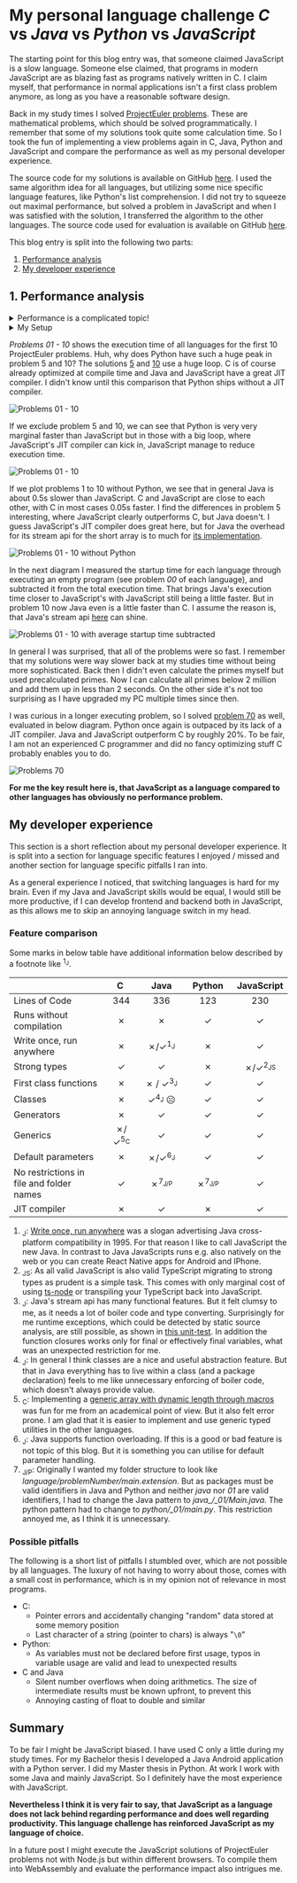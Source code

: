 # My personal language challenge _C_ vs _Java_ vs _Python_ vs _JavaScript_

The starting point for this blog entry was, that someone claimed JavaScript is a slow language. Someone else claimed, that programs in modern JavaScript are as blazing fast as programs natively written in C. I claim myself, that performance in normal applications isn't a first class problem anymore, as long as you have a reasonable software design.

Back in my study times I solved [ProjectEuler problems](https://projecteuler.net/about). These are mathematical problems, which should be solved programmatically. I remember that some of my solutions took quite some calculation time. So I took the fun of implementing a view problems again in C, Java, Python and JavaScript and compare the performance as well as my personal developer experience.

The source code for my solutions is available on GitHub [here](https://github.com/shaman-apprentice/project-euler). I used the same algorithm idea for all languages, but utilizing some nice specific language features, like Python's list comprehension. I did not try to squeeze out maximal performance, but solved a problem in JavaScript and when I was satisfied with the solution, I transferred the algorithm to the other languages. The source code used for evaluation is available on GitHub [here](https://github.com/shaman-apprentice/old-donkey/tree/main/whyJSBlog/euler-evaluation).

This blog entry is split into the following two parts:
1. [Performance analysis](#Performance-analysis)
2. [My developer experience](#My-developer-experience)

## 1. Performance analysis
<details>
  <summary>Performance is a complicated topic!</summary>
  The following are just some basic thoughts about performance:

  First of all you have to define your performance goals. For Example if you have a function as a service, the startup time of a Java VM might be to slow for you (and a full Java VM in general is probably also more expensive in its resource usage than an interpreted language). But if you have a server running 24/7, startup time is of no concern for you.

  Another question is, if you are interested in the first execution time or on the average of one million executions. An algorithm A can be faster than algorithm B if they both run once, but algorithm B can be faster in average over multiple executions, if it can be better optimized by a JIT compiler.

  This leads me to the next thought about compilers. Thinking about optimizing source code I always remember my mathematical numeric professor. He spent quite some time in optimizing his source source code. But when he compiled and measured the difference, he had to admit, that the program has became slower. The moral is, that human optimizations to the source code can reduce optimizations possible by the compiler.

  Also based on the version of the compiler, the runtime and underlying hardware the performance of the same program / algorithm can differ.

  In addition the input data can have huge impact on the performance. I remember reading a paper about an efficient algorithm for solving the knapsack problem during my study times. The given algorithm outperformed all other given algorithms by far with the given test data. But when I ingested random generated data, it was in general way slower than the other algorithms.

  Last but not least performance is probably not the ultimate goal. How much would some performance optimization improve the user experience? Can the revenue be increased or costs be decreased through some performance optimization? How much time does it take to optimize the performance (remember that development time is expensive). Does the optimization make future feature development or maintenance more difficult?
</details>

<details>
  <summary>My Setup</summary>

  My PC: Windows 10 OS build 19042.685, AMD Ryzen 5 1600X 3.6GHz, 16GB Ram

  Used language versions:
  - **C**: gcc (MinGW.org GCC Build-2) 9.2.0
  - **Java**: Java(TM) SE Runtime Environment (build 15.0.1+9-18), HotSpot(TM) 64-Bit Server VM (build 15.0.1+9-18, mixed mode, sharing)
  - **Python**: 3.9.0
  - **Node.js**: v14.15.0
</details>

_Problems 01 - 10_ shows the execution time of all languages for the first 10 ProjectEuler problems. Huh, why does Python have such a huge peak in problem 5 and 10? The solutions [5](https://github.com/shaman-apprentice/project-euler/blob/master/python/_05/main.py#L8) and [10](https://github.com/shaman-apprentice/project-euler/blob/master/python/_10/main.py#L3) use a huge loop. C is of course already optimized at compile time and Java and JavaScript have a great JIT compiler. I didn't know until this comparison that Python ships without a JIT compiler.

![Problems 01 - 10](./euler-evaluation/screenshots/problems01-10.png)

If we exclude problem 5 and 10, we can see that Python is very very marginal faster than JavaScript but in those with a big loop, where JavaScript's JIT compiler can kick in, JavaScript manage to reduce execution time. 

![Problems 01 - 10](./euler-evaluation/screenshots/withoutProblem01And10.png)

If we plot problems 1 to 10 without Python, we see that in general Java is about 0.5s slower than JavaScript. C and JavaScript are close to each other, with C in most cases 0.05s faster. I find the differences in problem 5 interesting, where JavaScript clearly outperforms C, but Java doesn't. I guess JavaScript's JIT compiler does great here, but for Java the overhead for its stream api for the short array is to much for [its implementation](https://github.com/shaman-apprentice/project-euler/blob/master/java_/_05/Main.java#L12).

![Problems 01 - 10 without Python](./euler-evaluation/screenshots/problems01-10WithoutPython.png)

In the next diagram I measured the startup time for each language through executing an empty program (see problem _00_ of each language), and subtracted it from the total execution time. That brings Java's execution time closer to JavaScript's with JavaScript still being a little faster. But in problem 10 now Java even is a little faster than C. I assume the reason is, that Java's stream api [here](https://github.com/shaman-apprentice/project-euler/blob/master/java_/_10/Main.java#L7) can shine. 

![Problems 01 - 10 with average startup time subtracted](./euler-evaluation/screenshots/problems01-10WithAverageStartupTimeSubtracted.png)

In general I was surprised, that all of the problems were so fast. I remember that my solutions were way slower back at my studies time without being more sophisticated. Back then I didn't even calculate the primes myself but used precalculated primes. Now I can calculate all primes below 2 million and add them up in less than 2 seconds. On the other side it's not too surprising as I have upgraded my PC multiple times since then. 

I was curious in a longer executing problem, so I solved [problem 70](https://projecteuler.net/problem=70) as well, evaluated in below diagram. Python once again is outpaced by its lack of a JIT compiler. Java and JavaScript outperform C by roughly 20%. To be fair, I am not an experienced C programmer and did no fancy optimizing stuff C probably enables you to do. 

![Problems 70](./euler-evaluation/screenshots/problem70.png)

**For me the key result here is, that JavaScript as a language compared to other languages has obviously no performance problem.**

## My developer experience
This section is a short reflection about my personal developer experience. It is split into a section for language specific features I enjoyed / missed and another section for language specific pitfalls I ran into.

As a general experience I noticed, that switching languages is hard for my brain. Even if my Java and JavaScript skills would be equal, I would still be more productive, if I can develop frontend and backend both in JavaScript, as this allows me to skip an annoying language switch in my head.

### Feature comparison

Some marks in below table have additional information below described by a footnote like  <sup>1<sub>J</sub></sup>.

|     	| &nbsp;&nbsp;&nbsp;&nbsp;C&nbsp;&nbsp;&nbsp;&nbsp;&nbsp;| &nbsp;&nbsp;&nbsp;Java&nbsp;&nbsp;&nbsp; | &nbsp;&nbsp;Python&nbsp;&nbsp;     	| JavaScript 	|
|:---------------------------------------- 	|:---:	|:----------:	|:----------:	|:----------:	|
|         Lines of Code                    	|  344 	|      336   |      123   	|     230    	|
|         Runs without compilation         	|  ✗    |      ✗     	|      ✓     |      ✓     	|
| Write once, run anywhere                 	|  ✗  	|      ✗/✓<sup>1<sub>J</sub></sup>   	|      ✗     	|      ✓     	|
|               Strong types               	|  ✓  	|      ✓     	|      ✗     	|      ✗/✓<sup>2<sub>JS</sub></sup> 	|
| First class functions                    	| ✗   	| ✗ / ✓<sup>3<sub>J</sub></sup> 	| ✓     	| ✓          	|
| Classes                                  	| ✗   	| ✓<sup>4<sub>J</sub></sup> ☹        	| ✓          	| ✓          	|
| Generators                               	| ✗   	| ✓          	| ✓          	| ✓          	|
| Generics                                 	| ✗/✓<sup>5<sub>C</sub></sup> 	| ✓          	| ✓          	| ✓          	|
| Default parameters                       	| ✗   	| ✗/✓<sup>6<sub>J</sub></sup>        	| ✓          	| ✓          	|
| No restrictions in file and folder names 	| ✓   	| ✗<sup>7<sub>J/P</sub></sup>   	| ✗<sup>7<sub>J/P</sub></sup>   	| ✓          	|
| JIT compiler                            	|  ✗  	|      ✓     	|      ✗     	|      ✓     	|

1. <sub>J</sub>: [Write once, run anywhere](https://en.wikipedia.org/wiki/Write_once,_run_anywhere) was a slogan advertising Java cross-platform compatibility in 1995. For that reason I like to call JavaScript the new Java. In contrast to Java JavaScripts runs e.g. also natively on the web or you can create React Native apps for Android and IPhone.
2. <sub>JS</sub>: As all valid JavaScript is also valid TypeScript migrating to strong types as prudent is a simple task. This comes with only marginal cost of using [ts-node](https://github.com/TypeStrong/ts-node) or transpiling your TypeScript back into JavaScript.
3. <sub>J</sub>: Java's stream api has many functional features. But it felt clumsy to me, as it needs a lot of boiler code and type converting. Surprisingly for me runtime exceptions, which could be detected by static source analysis, are still possible, as shown in [this unit-test](https://github.com/shaman-apprentice/old-donkey/tree/main/JavaStreamTypeRuntimeError). In addition the function closures works only for final or effectively final variables, what was an unexpected restriction for me.
4. <sub>J</sub>: In general I think classes are a nice and useful abstraction feature. But that in Java everything has to live within a class (and a package declaration) feels to me like unnecessary enforcing of boiler code, which doesn't always provide value. 
5. <sub>C</sub>: Implementing a [generic array with dynamic length through macros](https://github.com/shaman-apprentice/project-euler/blob/master/c/utilities/dArray.c) was fun for me from an academical point of view. But it also felt error prone. I am glad that it is easier to implement and use generic typed utilities in the other languages. 
6. <sub>J</sub>: Java supports function overloading. If this is a good or bad feature is not topic of this blog. But it is something you can utilise for default parameter handling.
7. <sub>J/P</sub>: Originally I wanted my folder structure to look like _language/problemNumber/main.extension_. But as packages must be valid identifiers in Java and Python and neither _java_ nor _01_ are valid identifiers, I had to change the Java pattern to _java\_/\_01/Main.java_. The python pattern had to change to _python/\_01/main.py_. This restriction annoyed me, as I think it is unnecessary.


### Possible pitfalls

The following is a short list of pitfalls I stumbled over, which are not possible by all languages. The luxury of not having to worry about those, comes with a small cost in performance, which is in my opinion not of relevance in most programs. 

- C:
  - Pointer errors and accidentally changing "random" data stored at some memory position
  - Last character of a string (pointer to chars) is always "`\0`"
- Python:
  - As variables must not be declared before first usage, typos in variable usage are valid and lead to unexpected results
- C and Java
  - Silent number overflows when doing arithmetics. The size of intermediate results must be known upfront, to prevent this
  - Annoying casting of float to double and similar

## Summary

To be fair I might be JavaScript biased. I have used C only a little during my study times. For my Bachelor thesis I developed a Java Android application with a Python server. I did my Master thesis in Python. At work I work with some Java and mainly JavaScript. So I definitely have the most experience with JavaScript.

**Nevertheless I think it is very fair to say, that JavaScript as a language does not lack behind regarding performance and does well regarding productivity. This language challenge has reinforced JavaScript as my language of choice.**

In a future post I might execute the JavaScript solutions of ProjectEuler problems not with Node.js but within different browsers. To compile them into WebAssembly and evaluate the performance impact also intrigues me.
